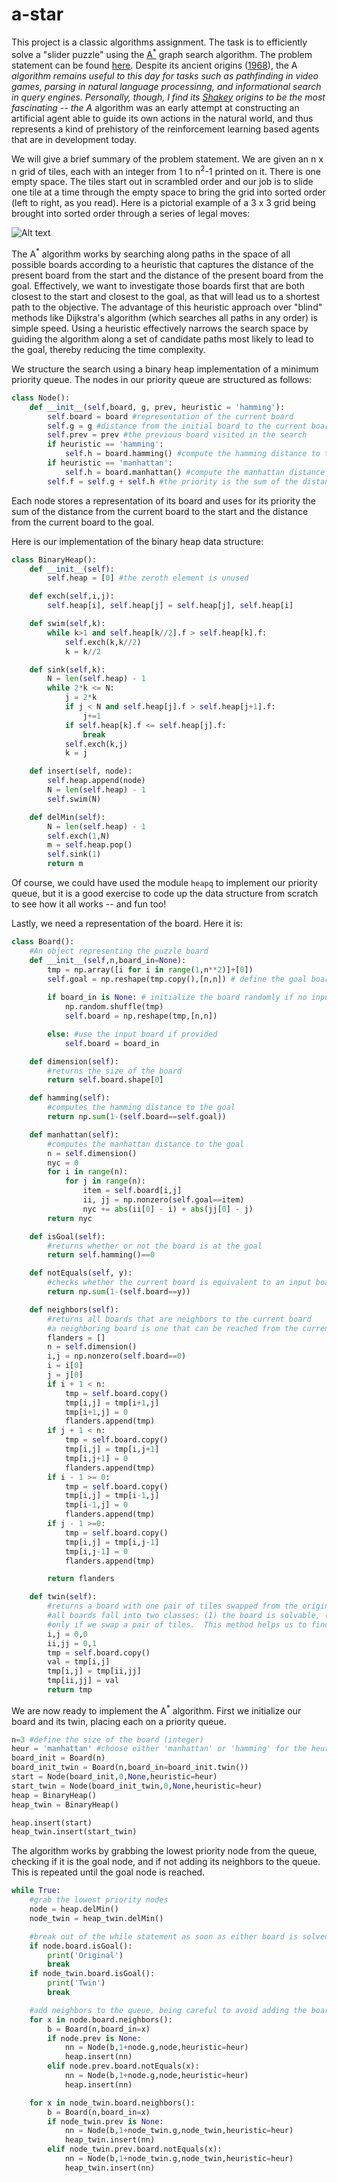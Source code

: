 # a-star

This project is a classic algorithms assignment.  The task is to efficiently solve a "slider puzzle" using the [A<sup>*</sup>](https://en.wikipedia.org/wiki/A*_search_algorithm) graph search algorithm.  The problem statement can be found [here](https://coursera.cs.princeton.edu/algs4/assignments/8puzzle/specification.php).  Despite its ancient origins ([1968](https://ieeexplore.ieee.org/document/4082128)), the A<sup>*</sup> algorithm remains useful to this day for tasks such as pathfinding in video games, parsing in natural language processinng, and informational search in query engines.  Personally, though, I find its [Shakey](https://en.wikipedia.org/wiki/Shakey_the_robot) origins to be the most fascinating -- the A<sup>*</sup> algorithm was an early attempt at constructing an artificial agent able to guide its own actions in the natural world, and thus represents a kind of prehistory of the reinforcement learning based agents that are in development today.

We will give a brief summary of the problem statement.  We are given an n x n grid of tiles, each with an integer from 1 to n<sup>2</sup>-1 printed on it.  There is one empty space.  The tiles start out in scrambled order and our job is to slide one tile at a time through the empty space to bring the grid into sorted order (left to right, as you read).  Here is a pictorial example of a 3 x 3 grid being brought into sorted order through a series of legal moves:

![Alt text](puzzle_example.png)

The A<sup>*</sup> algorithm works by searching along paths in the space of all possible boards according to a heuristic that captures the distance of the present board from the start and the distance of the present board from the goal.  Effectively, we want to investigate those boards first that are both closest to the start and closest to the goal, as that will lead us to a shortest path to the objective.  The advantage of this heuristic approach over "blind" methods like Dijkstra's algorithm (which searches all paths in any order) is simple speed.  Using a heuristic effectively narrows the search space by guiding the algorithm along a set of candidate paths most likely to lead to the goal, thereby reducing the time complexity.

We structure the search using a binary heap implementation of a minimum priority queue.  The nodes in our priority queue are structured as follows:

```python
class Node():
	def __init__(self,board, g, prev, heuristic = 'hamming'):
		self.board = board #representation of the current board
		self.g = g #distance from the initial board to the current board
		self.prev = prev #the previous board visited in the search
		if heuristic == 'hamming':
			self.h = board.hamming() #compute the hamming distance to the goal
		if heuristic == 'manhattan':
			self.h = board.manhattan() #compute the manhattan distance to the goal
		self.f = self.g + self.h #the priority is the sum of the distance to the goal and the distance to the start

```  
Each node stores a representation of its board and uses for its priority the sum of the distance from the current board to the start and the distance from the current board to the goal.

Here is our implementation of the binary heap data structure:

```python
class BinaryHeap():
	def __init__(self):
		self.heap = [0] #the zeroth element is unused

	def exch(self,i,j):
		self.heap[i], self.heap[j] = self.heap[j], self.heap[i]

	def swim(self,k):
		while k>1 and self.heap[k//2].f > self.heap[k].f:
			self.exch(k,k//2)
			k = k//2

	def sink(self,k):
		N = len(self.heap) - 1
		while 2*k <= N:
			j = 2*k
			if j < N and self.heap[j].f > self.heap[j+1].f:
				j+=1
			if self.heap[k].f <= self.heap[j].f:
				break
			self.exch(k,j)
			k = j

	def insert(self, node):
		self.heap.append(node)
		N = len(self.heap) - 1
		self.swim(N)

	def delMin(self):
		N = len(self.heap) - 1
		self.exch(1,N)
		m = self.heap.pop()
		self.sink(1)
		return m
```

Of course, we could have used the module `heapq` to implement our priority queue, but it is a good exercise to code up the data structure from scratch to see how it all works -- and fun too!

Lastly, we need a representation of the board.  Here it is:

```python
class Board():
	#An object representing the puzzle board
	def __init__(self,n,board_in=None):
		tmp = np.array([i for i in range(1,n**2)]+[0])
		self.goal = np.reshape(tmp.copy(),[n,n]) # define the goal board
		
		if board_in is None: # initialize the board randomly if no input board is provided
			np.random.shuffle(tmp)
			self.board = np.reshape(tmp,[n,n])

		else: #use the input board if provided
			self.board = board_in

	def dimension(self):
		#returns the size of the board
		return self.board.shape[0]

	def hamming(self):
		#computes the hamming distance to the goal
		return np.sum(1-(self.board==self.goal))

	def manhattan(self):
		#computes the manhattan distance to the goal
		n = self.dimension()
		nyc = 0
		for i in range(n):
			for j in range(n):
				item = self.board[i,j]
				ii, jj = np.nonzero(self.goal==item)
				nyc += abs(ii[0] - i) + abs(jj[0] - j)
		return nyc

	def isGoal(self):
		#returns whether or not the board is at the goal
		return self.hamming()==0

	def notEquals(self, y):
		#checks whether the current board is equivalent to an input board y
		return np.sum(1-(self.board==y))

	def neighbors(self):
		#returns all boards that are neighbors to the current board
		#a neighboring board is one that can be reached from the current board in exactly one move
		flanders = []
		n = self.dimension()
		i,j = np.nonzero(self.board==0)
		i = i[0]
		j = j[0]
		if i + 1 < n:
			tmp = self.board.copy()
			tmp[i,j] = tmp[i+1,j]
			tmp[i+1,j] = 0
			flanders.append(tmp)
		if j + 1 < n:
			tmp = self.board.copy()
			tmp[i,j] = tmp[i,j+1]
			tmp[i,j+1] = 0
			flanders.append(tmp)
		if i - 1 >= 0:
			tmp = self.board.copy()
			tmp[i,j] = tmp[i-1,j]
			tmp[i-1,j] = 0
			flanders.append(tmp)
		if j - 1 >=0:
			tmp = self.board.copy()
			tmp[i,j] = tmp[i,j-1]
			tmp[i,j-1] = 0
			flanders.append(tmp)

		return flanders

	def twin(self):
		#returns a board with one pair of tiles swapped from the original board
		#all boards fall into two classes: (1) the board is solvable, (2) the board is solvable
		#only if we swap a pair of tiles.  This method helps us to find unsolvable boards.
		i,j = 0,0
		ii,jj = 0,1
		tmp = self.board.copy()
		val = tmp[i,j]
		tmp[i,j] = tmp[ii,jj]
		tmp[ii,jj] = val
		return tmp
```

We are now ready to implement the A<sup>*</sup> algorithm.  First we initialize our board and its twin, placing each on a priority queue.

```python
n=3 #define the size of the board (integer)
heur = 'manhattan' #choose either 'manhattan' or 'hamming' for the heuristic
board_init = Board(n)
board_init_twin = Board(n,board_in=board_init.twin())
start = Node(board_init,0,None,heuristic=heur)
start_twin = Node(board_init_twin,0,None,heuristic=heur)
heap = BinaryHeap()
heap_twin = BinaryHeap()

heap.insert(start)
heap_twin.insert(start_twin)
```

The algorithm works by grabbing the lowest priority node from the queue, checking if it is the goal node, and if not adding its neighbors to the queue.  This is repeated until the goal node is reached.

```python
while True:
	#grab the lowest priority nodes
	node = heap.delMin()
	node_twin = heap_twin.delMin()

	#break out of the while statement as soon as either board is solved
	if node.board.isGoal():
		print('Original')
		break
	if node_twin.board.isGoal():
		print('Twin')
		break

	#add neighbors to the queue, being careful to avoid adding the board from which we came
	for x in node.board.neighbors():
		b = Board(n,board_in=x)
		if node.prev is None:
			nn = Node(b,1+node.g,node,heuristic=heur)
			heap.insert(nn)
		elif node.prev.board.notEquals(x):
			nn = Node(b,1+node.g,node,heuristic=heur)
			heap.insert(nn)

	for x in node_twin.board.neighbors():
		b = Board(n,board_in=x)
		if node_twin.prev is None:
			nn = Node(b,1+node_twin.g,node_twin,heuristic=heur)
			heap_twin.insert(nn)
		elif node_twin.prev.board.notEquals(x):
			nn = Node(b,1+node_twin.g,node_twin,heuristic=heur)
			heap_twin.insert(nn)
```

